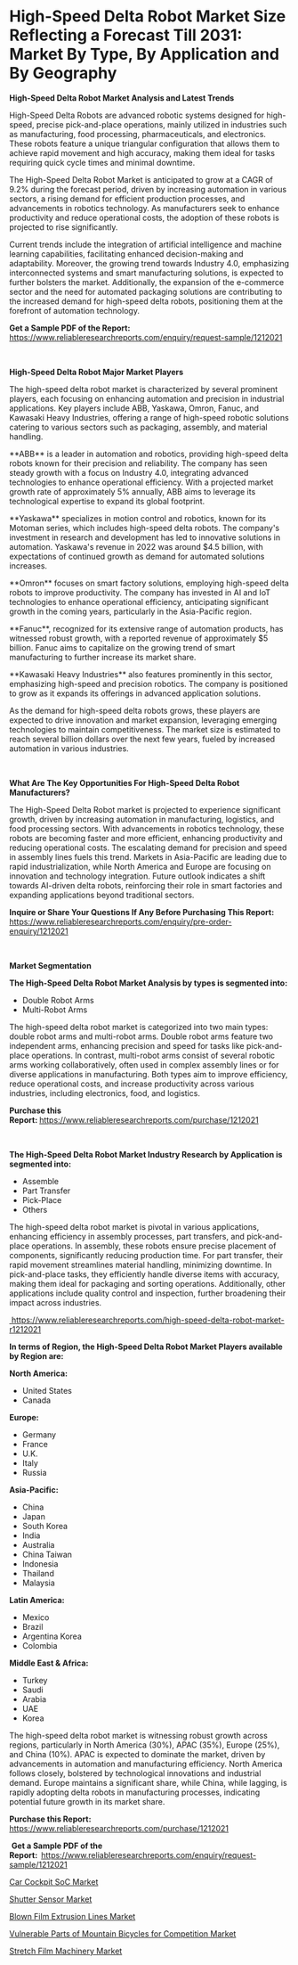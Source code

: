 <p><h1>High-Speed Delta Robot Market Size Reflecting a Forecast Till 2031: Market By Type, By Application and By Geography</h1></p><p><strong>High-Speed Delta Robot Market Analysis and Latest Trends</strong></p>
<p><p>High-Speed Delta Robots are advanced robotic systems designed for high-speed, precise pick-and-place operations, mainly utilized in industries such as manufacturing, food processing, pharmaceuticals, and electronics. These robots feature a unique triangular configuration that allows them to achieve rapid movement and high accuracy, making them ideal for tasks requiring quick cycle times and minimal downtime.</p><p>The High-Speed Delta Robot Market is anticipated to grow at a CAGR of 9.2% during the forecast period, driven by increasing automation in various sectors, a rising demand for efficient production processes, and advancements in robotics technology. As manufacturers seek to enhance productivity and reduce operational costs, the adoption of these robots is projected to rise significantly.</p><p>Current trends include the integration of artificial intelligence and machine learning capabilities, facilitating enhanced decision-making and adaptability. Moreover, the growing trend towards Industry 4.0, emphasizing interconnected systems and smart manufacturing solutions, is expected to further bolsters the market. Additionally, the expansion of the e-commerce sector and the need for automated packaging solutions are contributing to the increased demand for high-speed delta robots, positioning them at the forefront of automation technology.</p></p>
<p><strong>Get a Sample PDF of the Report:&nbsp;</strong> <a href="https://www.reliableresearchreports.com/enquiry/request-sample/1212021?utm_campaign=40&utm_medium=2&utm_source=Github&utm_content=ia&utm_term=06102024&utm_id=high-speed-delta-robot">https://www.reliableresearchreports.com/enquiry/request-sample/1212021</a></p>
<p>&nbsp;</p>
<p><strong>High-Speed Delta Robot Major Market Players</strong></p>
<p><p>The high-speed delta robot market is characterized by several prominent players, each focusing on enhancing automation and precision in industrial applications. Key players include ABB, Yaskawa, Omron, Fanuc, and Kawasaki Heavy Industries, offering a range of high-speed robotic solutions catering to various sectors such as packaging, assembly, and material handling.</p><p>**ABB** is a leader in automation and robotics, providing high-speed delta robots known for their precision and reliability. The company has seen steady growth with a focus on Industry 4.0, integrating advanced technologies to enhance operational efficiency. With a projected market growth rate of approximately 5% annually, ABB aims to leverage its technological expertise to expand its global footprint.</p><p>**Yaskawa** specializes in motion control and robotics, known for its Motoman series, which includes high-speed delta robots. The company's investment in research and development has led to innovative solutions in automation. Yaskawa's revenue in 2022 was around $4.5 billion, with expectations of continued growth as demand for automated solutions increases.</p><p>**Omron** focuses on smart factory solutions, employing high-speed delta robots to improve productivity. The company has invested in AI and IoT technologies to enhance operational efficiency, anticipating significant growth in the coming years, particularly in the Asia-Pacific region.</p><p>**Fanuc**, recognized for its extensive range of automation products, has witnessed robust growth, with a reported revenue of approximately $5 billion. Fanuc aims to capitalize on the growing trend of smart manufacturing to further increase its market share.</p><p>**Kawasaki Heavy Industries** also features prominently in this sector, emphasizing high-speed and precision robotics. The company is positioned to grow as it expands its offerings in advanced application solutions.</p><p>As the demand for high-speed delta robots grows, these players are expected to drive innovation and market expansion, leveraging emerging technologies to maintain competitiveness. The market size is estimated to reach several billion dollars over the next few years, fueled by increased automation in various industries.</p></p>
<p>&nbsp;</p>
<p><strong>What Are The Key Opportunities For High-Speed Delta Robot Manufacturers?</strong></p>
<p><p>The High-Speed Delta Robot market is projected to experience significant growth, driven by increasing automation in manufacturing, logistics, and food processing sectors. With advancements in robotics technology, these robots are becoming faster and more efficient, enhancing productivity and reducing operational costs. The escalating demand for precision and speed in assembly lines fuels this trend. Markets in Asia-Pacific are leading due to rapid industrialization, while North America and Europe are focusing on innovation and technology integration. Future outlook indicates a shift towards AI-driven delta robots, reinforcing their role in smart factories and expanding applications beyond traditional sectors.</p></p>
<p><strong>Inquire or Share Your Questions If Any Before Purchasing This Report:</strong> <a href="https://www.reliableresearchreports.com/enquiry/pre-order-enquiry/1212021?utm_campaign=40&utm_medium=2&utm_source=Github&utm_content=ia&utm_term=06102024&utm_id=high-speed-delta-robot">https://www.reliableresearchreports.com/enquiry/pre-order-enquiry/1212021</a></p>
<p>&nbsp;</p>
<p><strong>Market Segmentation</strong></p>
<p><strong>The High-Speed Delta Robot Market Analysis by types is segmented into:</strong></p>
<p><ul><li>Double Robot Arms</li><li>Multi-Robot Arms</li></ul></p>
<p><p>The high-speed delta robot market is categorized into two main types: double robot arms and multi-robot arms. Double robot arms feature two independent arms, enhancing precision and speed for tasks like pick-and-place operations. In contrast, multi-robot arms consist of several robotic arms working collaboratively, often used in complex assembly lines or for diverse applications in manufacturing. Both types aim to improve efficiency, reduce operational costs, and increase productivity across various industries, including electronics, food, and logistics.</p></p>
<p><strong>Purchase this Report:&nbsp;</strong><a href="https://www.reliableresearchreports.com/purchase/1212021?utm_campaign=40&utm_medium=2&utm_source=Github&utm_content=ia&utm_term=06102024&utm_id=high-speed-delta-robot">https://www.reliableresearchreports.com/purchase/1212021</a></p>
<p>&nbsp;</p>
<p><strong>The High-Speed Delta Robot Market Industry Research by Application is segmented into:</strong></p>
<p><ul><li>Assemble</li><li>Part Transfer</li><li>Pick-Place</li><li>Others</li></ul></p>
<p><p>The high-speed delta robot market is pivotal in various applications, enhancing efficiency in assembly processes, part transfers, and pick-and-place operations. In assembly, these robots ensure precise placement of components, significantly reducing production time. For part transfer, their rapid movement streamlines material handling, minimizing downtime. In pick-and-place tasks, they efficiently handle diverse items with accuracy, making them ideal for packaging and sorting operations. Additionally, other applications include quality control and inspection, further broadening their impact across industries.</p></p>
<p><a href="https://www.reliableresearchreports.com/high-speed-delta-robot-market-r1212021?utm_campaign=40&utm_medium=2&utm_source=Github&utm_content=ia&utm_term=06102024&utm_id=high-speed-delta-robot">&nbsp;https://www.reliableresearchreports.com/high-speed-delta-robot-market-r1212021</a></p>
<p><strong>In terms of Region, the High-Speed Delta Robot Market Players available by Region are:</strong></p>
<p>
    <p> <strong> North America: </strong>
        <ul>
            <li>United States</li>
            <li>Canada</li>
        </ul>
        </p> 
    <p> <strong> Europe: </strong>
        <ul>
            <li>Germany</li>
            <li>France</li>
            <li>U.K.</li>
            <li>Italy</li>
            <li>Russia</li>
        </ul>
        </p> 
    <p> <strong> Asia-Pacific: </strong>
        <ul>
            <li>China</li>
            <li>Japan</li>
            <li>South Korea</li>
            <li>India</li>
            <li>Australia</li>
            <li>China Taiwan</li>
            <li>Indonesia</li>
            <li>Thailand</li>
            <li>Malaysia</li>
        </ul>
        </p> 
    <p> <strong> Latin America: </strong>
        <ul>
            <li>Mexico</li>
            <li>Brazil</li>
            <li>Argentina Korea</li>
            <li>Colombia</li>
        </ul>
        </p> 
    <p> <strong> Middle East & Africa: </strong>
        <ul>
            <li>Turkey</li>
            <li>Saudi</li>
            <li>Arabia</li>
            <li>UAE</li>
            <li>Korea</li>
        </ul>
    </p>
    </p>
<p><p>The high-speed delta robot market is witnessing robust growth across regions, particularly in North America (30%), APAC (35%), Europe (25%), and China (10%). APAC is expected to dominate the market, driven by advancements in automation and manufacturing efficiency. North America follows closely, bolstered by technological innovations and industrial demand. Europe maintains a significant share, while China, while lagging, is rapidly adopting delta robots in manufacturing processes, indicating potential future growth in its market share.</p></p>
<p><strong>Purchase this Report: </strong><a href="https://www.reliableresearchreports.com/purchase/1212021?utm_campaign=40&utm_medium=2&utm_source=Github&utm_content=ia&utm_term=06102024&utm_id=high-speed-delta-robot">https://www.reliableresearchreports.com/purchase/1212021</a></p>
<p>&nbsp;<strong>Get a Sample PDF of the Report:&nbsp;&nbsp;</strong><a href="https://www.reliableresearchreports.com/enquiry/request-sample/1212021?utm_campaign=40&utm_medium=2&utm_source=Github&utm_content=ia&utm_term=06102024&utm_id=high-speed-delta-robot">https://www.reliableresearchreports.com/enquiry/request-sample/1212021</a></p>
<p><strong></strong></p>
<p><p><a href="https://issuu.com/reportprime-2/docs/car-cockpit-soc-market-size-2030.pp_33aa8ba49dc6c8?utm_campaign=40&utm_medium=2&utm_source=Github&utm_content=ia&utm_term=06102024&utm_id=high-speed-delta-robot">Car Cockpit SoC Market</a></p><p><a href="https://issuu.com/reportprime-2/docs/shutter-sensor-market-size-2030.ppt_711f81138dde22?utm_campaign=40&utm_medium=2&utm_source=Github&utm_content=ia&utm_term=06102024&utm_id=high-speed-delta-robot">Shutter Sensor Market</a></p><p><a href="https://www.linkedin.com/pulse/blown-film-extrusion-lines-market-industry-trends-forecast-ccdff?utm_campaign=40&utm_medium=2&utm_source=Github&utm_content=ia&utm_term=06102024&utm_id=high-speed-delta-robot">Blown Film Extrusion Lines Market</a></p><p><a href="https://github.com/aiko92han/Market-Research-Report-List-1/blob/main/vulnerable-parts-of-mountain-bicycles-for-competition-market.md?utm_campaign=40&utm_medium=2&utm_source=Github&utm_content=ia&utm_term=06102024&utm_id=high-speed-delta-robot">Vulnerable Parts of Mountain Bicycles for Competition Market</a></p><p><a href="https://www.linkedin.com/pulse/global-stretch-film-machinery-market-share-growth-opportunities-df68f?utm_campaign=40&utm_medium=2&utm_source=Github&utm_content=ia&utm_term=06102024&utm_id=high-speed-delta-robot">Stretch Film Machinery Market</a></p></p>